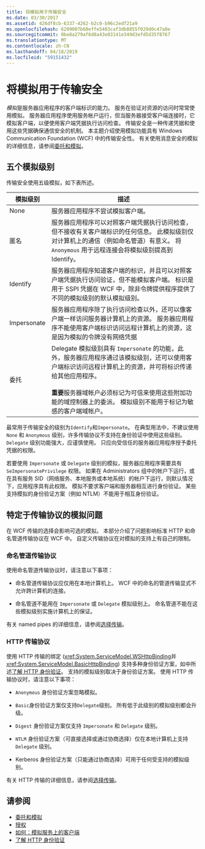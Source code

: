 ```yaml
---
title: 将模拟用于传输安全
ms.date: 03/30/2017
ms.assetid: 426df8cb-6337-4262-b2c0-b96c2edf21a9
ms.openlocfilehash: 6209007b60effe5403caf3db8855f029d0c47a0e
ms.sourcegitcommit: 0be8a279af6d8a43e03141e349d3efd5d35f8767
ms.translationtype: MT
ms.contentlocale: zh-CN
ms.lasthandoff: 04/18/2019
ms.locfileid: "59151432"
---
```

# <a name="using-impersonation-with-transport-security"></a>将模拟用于传输安全
*模拟*是服务器应用程序的客户端标识的能力。 服务在验证对资源的访问时常常使用模拟。 服务器应用程序使用服务帐户运行，但当服务器接受客户端连接时，它模拟客户端，以便使用客户端凭据执行访问检查。 传输安全是一种传递凭据和使用这些凭据确保通信安全的机制。 本主题介绍使用模拟功能具有 Windows Communication Foundation (WCF) 中的传输安全性。 有关使用消息安全的模拟的详细信息，请参阅[委托和模拟](../../../../docs/framework/wcf/feature-details/delegation-and-impersonation-with-wcf.md)。  
  
## <a name="five-impersonation-levels"></a>五个模拟级别  
 传输安全使用五级模拟，如下表所述。  
  
|模拟级别|描述|  
|-------------------------|-----------------|  
|None|服务器应用程序不尝试模拟客户端。|  
|匿名|服务器应用程序可以对照客户端凭据执行访问检查，但不接收有关客户端标识的任何信息。 此模拟级别仅对计算机上的通信（例如命名管道）有意义。 将 `Anonymous` 用于远程连接会将模拟级别提高到 Identify。|  
|Identify|服务器应用程序知道客户端的标识，并且可以对照客户端凭据执行访问验证，但不能模拟客户端。 标识是用于 SSPI 凭据在 WCF 中，除非令牌提供程序提供了不同的模拟级别的默认模拟级别。|  
|Impersonate|服务器应用程序除了执行访问检查以外，还可以像客户端一样访问服务器计算机上的资源。 服务器应用程序不能使用客户端标识访问远程计算机上的资源，这是因为模拟的令牌没有网络凭据|  
|委托|Delegate 模拟级别具有 `Impersonate` 的功能，此外，服务器应用程序通过该模拟级别，还可以使用客户端标识访问远程计算机上的资源，并可将标识传递给其他应用程序。<br /><br /> **重要**服务器域帐户必须标记为可信来使用这些附加功能的域控制器上的委派。 模拟级别不能用于标记为敏感的客户端域帐户。|  
  
 最常用于传输安全的级别为`Identify`和`Impersonate`。 在典型用法中，不建议使用 `None` 和 `Anonymous` 级别，许多传输协议不支持在身份验证中使用这些级别。 `Delegate` 级别功能强大，应谨慎使用。 只应向受信任的服务器应用程序授予委托凭据的权限。  
  
 若要使用 `Impersonate` 或 `Delegate` 级别的模拟，服务器应用程序需要具有 `SeImpersonatePrivilege` 权限。 如果在 Administrators 组中的帐户下运行，或在具有服务 SID（网络服务、本地服务或本地系统）的帐户下运行，则默认情况下，应用程序具有此权限。 模拟不要求客户端和服务器相互进行身份验证。 某些支持模拟的身份验证方案（例如 NTLM）不能用于相互身份验证。  
  
## <a name="transport-specific-issues-with-impersonation"></a>特定于传输协议的模拟问题  
 在 WCF 传输的选择会影响可选的模拟。 本部分介绍了问题影响标准 HTTP 和命名管道传输协议在 WCF 中。 自定义传输协议在对模拟的支持上有自己的限制。  
  
### <a name="named-pipe-transport"></a>命名管道传输协议  
 使用命名管道传输协议时，请注意以下事项：  
  
-   命名管道传输协议应仅用在本地计算机上。 WCF 中的命名的管道传输显式不允许跨计算机的连接。  
  
-   命名管道不能用在 `Impersonate` 或 `Delegate` 模拟级别上。 命名管道不能在这些模拟级别实施计算机上的保证。  
  
 有关 named pipes 的详细信息，请参阅[选择传输](../../../../docs/framework/wcf/feature-details/choosing-a-transport.md)。  
  
### <a name="http-transport"></a>HTTP 传输协议  
 使用 HTTP 传输的绑定 (<xref:System.ServiceModel.WSHttpBinding>并<xref:System.ServiceModel.BasicHttpBinding>) 支持多种身份验证方案，如中所述[了解 HTTP 身份验证](../../../../docs/framework/wcf/feature-details/understanding-http-authentication.md)。 支持的模拟级别取决于身份验证方案。 使用 HTTP 传输协议时，请注意以下事项：  
  
-   `Anonymous` 身份验证方案忽略模拟。  
  
-   `Basic`身份验证方案仅支持`Delegate`级别。 所有低于此级别的模拟级别都会升级。  
  
-   `Digest` 身份验证方案仅支持 `Impersonate` 和 `Delegate` 级别。  
  
-   `NTLM` 身份验证方案（可直接选择或通过协商选择）仅在本地计算机上支持 `Delegate` 级别。  
  
-   Kerberos 身份验证方案（只能通过协商选择）可用于任何受支持的模拟级别。  
  
 有关 HTTP 传输的详细信息，请参阅[选择传输](../../../../docs/framework/wcf/feature-details/choosing-a-transport.md)。  
  
## <a name="see-also"></a>请参阅

- [委托和模拟](../../../../docs/framework/wcf/feature-details/delegation-and-impersonation-with-wcf.md)
- [授权](../../../../docs/framework/wcf/feature-details/authorization-in-wcf.md)
- [如何：模拟服务上的客户端](../../../../docs/framework/wcf/how-to-impersonate-a-client-on-a-service.md)
- [了解 HTTP 身份验证](../../../../docs/framework/wcf/feature-details/understanding-http-authentication.md)
